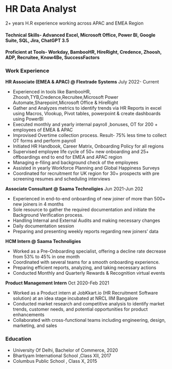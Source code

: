 # HR Data Analyst

2+ years H.R experience working across APAC and EMEA Region

#### Technical Skills- Advanced Excel, Microsoft Office, Power BI, Google Suite, SQL, Jira, ChatGPT 3.5
#### Proficient at Tools- Workday, BambooHR, HireRight, Credence, Zhoosh, ADP, Recruitee, Know4Be, SuccessFactors


### Work Experience

**HR Associate (EMEA & APAC) @ Flextrade Systems**                                                                July 2022- Current
- Experienced in tools like BambooHR, Zhoosh,TYB,Credence,Recruitee,Microsoft Power Automate,Sharepoint,Microsoft Office & HireRight
- Gather and Analyzes metrics to identify trends via HR Reports in excel using Macros, Vlookup, Pivot tables, powerpoint & create dashboards using PowerBI
- Executed monthly and yearly internal payroll ,bonuses, OT for 200 + employees of EMEA & APAC
- Improvised Overtime collection process. Result- 75% less time to collect OT forms and perform payroll
- Initiated HR Handbook, Career Matrix, Onboarding Policy for all regions
- Supervised employee life cycle of  50+ new onboarding and 25+ offboardings end to end for EMEA and APAC region
- Managing e-filing and background check of the employees
- Assisted in yearly Workforce Planning and Global Happiness Surveys
- Coordinated for recruitment for UK region for 30+ prospects with pre screening resumes and scheduling interviews

**Associate Consultant @ Saama Technoligies**                                                                      Jun 2021-Jun 202
- Experienced in end-to-end onboarding of new joiner of more than 500+ new joiners in 4 months
- Sole resource to gather the required documentation and initiate the Background  Verification process.
- Handling Internal and External Audits and making necessary changes
- Daily documentation session
- Preparing and presenting weekly reports regarding new joiners’ data

**HCM Intern @ Saama Technoligies**   
- Worked as a Pre-Onboarding specialist, offering a decline rate decrease from 53% to 45% in one month  
- Coordinated with several teams for a smooth onboarding experience.  
- Preparing efficient reports, analyzing, and taking necessary actions  
- Conducted Monthly and Quarterly Rewards & Recognition virtual events 

**Product Management Intern**                                                                                    Oct 2020-Feb 2021               
- Worked as a Product intern at JobKkart.io (HR Recruitment Software solution) at an idea stage incubated at NRCL IIM Bangalore
- Conducted market research and competitive analysis to identify market trends, customer needs, and potential opportunities for product enhancements 
- Collaborated with cross-functional teams including engineering, design, marketing, and sales


### Education
- University Of Delhi, Bachelor of Commerce, 2020
- Bhartiyam International School ,Class XII, 2017
- Columbus Public School , Class X, 2015



